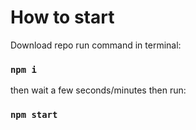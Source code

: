 # How to start

Download repo
run command in terminal:
### `npm i`
then wait a few seconds/minutes
then run:
### `npm start`
